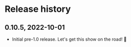 # Release history


## 0.10.5, 2022-10-01

- Initial pre-1.0 release. Let's get this show on the road! 🚀
